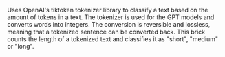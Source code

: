 Uses OpenAI's tiktoken tokenizer library to classify a text based on the amount of tokens in a text. The tokenizer is used for the GPT models and converts words into integers. The conversion is reversible and lossless, meaning that a tokenized sentence can be converted back. This brick counts the length of a tokenized text and classifies it as "short", "medium" or "long".
